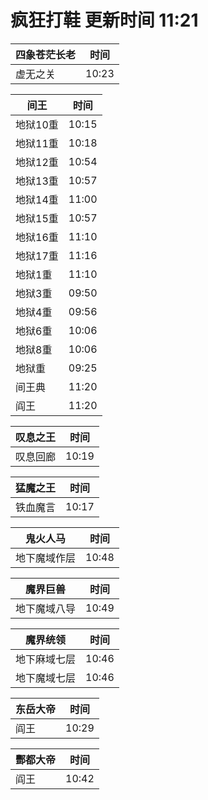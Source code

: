 # 疯狂打鞋 更新时间 11:21

| 四象苍茫长老   | 时间    |
|--------|-------|
| 虚无之关 | 10:23 |

| 间王   | 时间    |
|--------|-------|
| 地狱10重 | 10:15 |
| 地狱11重 | 10:18 |
| 地狱12重 | 10:54 |
| 地狱13重 | 10:57 |
| 地狱14重 | 11:00 |
| 地狱15重 | 10:57 |
| 地狱16重 | 11:10 |
| 地狱17重 | 11:16 |
| 地狱1重 | 11:10 |
| 地狱3重 | 09:50 |
| 地狱4重 | 09:56 |
| 地狱6重 | 10:06 |
| 地狱8重 | 10:06 |
| 地狱重 | 09:25 |
| 间王典 | 11:20 |
| 阎王 | 11:20 |

| 叹息之王   | 时间    |
|--------|-------|
| 叹息回廊 | 10:19 |

| 猛魔之王   | 时间    |
|--------|-------|
| 铁血魔言 | 10:17 |

| 鬼火人马   | 时间    |
|--------|-------|
| 地下魔域作层 | 10:48 |

| 魔界巨兽   | 时间    |
|--------|-------|
| 地下魔域八导 | 10:49 |

| 魔界统领   | 时间    |
|--------|-------|
| 地下麻域七层 | 10:46 |
| 地下魔域七层 | 10:46 |

| 东岳大帝   | 时间    |
|--------|-------|
| 阎王 | 10:29 |

| 酆都大帝   | 时间    |
|--------|-------|
| 阎王 | 10:42 |